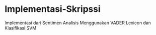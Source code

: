 # Implementasi-Skripssi
Implementasi dari Sentimen Analisis Menggunakan VADER Lexicon dan Klasifikasi SVM
